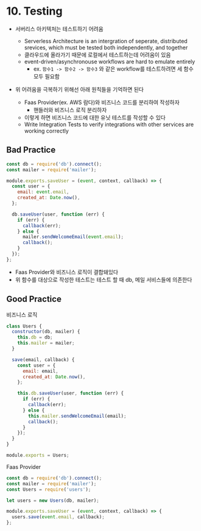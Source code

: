 # 10. Testing

* 서버리스 아키텍처는 테스트하기 어려움
    * Serverless Architecture is an intergration of seperate, distributed srevices, which must be tested both independently, and together
    * 클라우드에 올라가기 때문에 로컬에서 테스트하는데 어려움이 있음 
    * event-driven/asynchronouse workflows are hard to emulate entirely
        * ex. `함수1 -> 함수2 -> 함수3` 와 같은 workflow를 테스트하려면 세 함수 모두 필요함

* 위 어려움을 극복하기 위해선 아래 원칙들을 기억하면 된다
    * Faas Provider(ex. AWS 람다)와 비즈니스 코드를 분리하여 작성하자
        * 핸들러와 비즈니스 로직 분리하자
    * 이렇게 하면 비즈니스 코드에 대한 유닛 테스트를 작성할 수 있다
    * Write Integration Tests to verify integrations with other services are working correctly

## Bad Practice

```javascript
const db = require('db').connect();
const mailer = require('mailer');

module.exports.saveUser = (event, context, callback) => {
  const user = {
    email: event.email,
    created_at: Date.now(),
  };

  db.saveUser(user, function (err) {
    if (err) {
      callback(err);
    } else {
      mailer.sendWelcomeEmail(event.email);
      callback();
    }
  });
};
```

* Faas Provider와 비즈니스 로직이 결합돼있다
* 위 함수를 대상으로 작성한 테스트는 테스트 할 때 db, 메일 서비스들에 의존한다

## Good Practice

비즈니스 로직
```javascript
class Users {
  constructor(db, mailer) {
    this.db = db;
    this.mailer = mailer;
  }

  save(email, callback) {
    const user = {
      email: email,
      created_at: Date.now(),
    };

    this.db.saveUser(user, function (err) {
      if (err) {
        callback(err);
      } else {
        this.mailer.sendWelcomeEmail(email);
        callback();
      }
    });
  }
}

module.exports = Users;
```

Faas Provider
```javascript
const db = require('db').connect();
const mailer = require('mailer');
const Users = require('users');

let users = new Users(db, mailer);

module.exports.saveUser = (event, context, callback) => {
  users.save(event.email, callback);
};
```